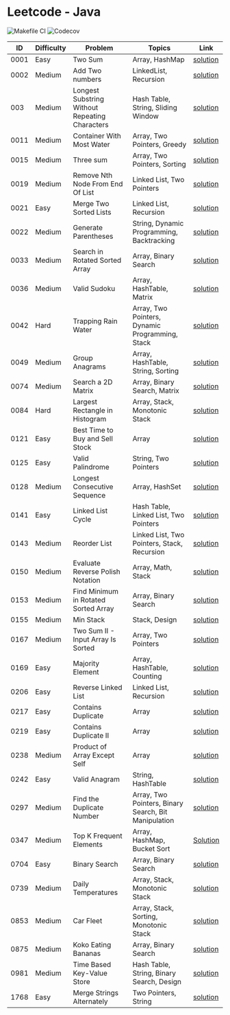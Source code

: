 # Leetcode - Java

![Makefile CI](https://github.com/dksifoua/leetcode/actions/workflows/makefile-ci.yaml/badge.svg)
![Codecov](https://img.shields.io/codecov/c/github/dksifoua/leetcode)

| ID   | Difficulty | Problem                                        | Topics                                               | Link                                                                      |
|------|------------|------------------------------------------------|------------------------------------------------------|---------------------------------------------------------------------------|
| 0001 | Easy       | Two Sum                                        | Array, HashMap                                       | [solution](./docs/0001-Two-Sum.md)                                        |
| 0002 | Medium     | Add Two numbers                                | LinkedList, Recursion                                | [solution](./docs/0002-Add-Two-Numbers.md)                                |
| 003  | Medium     | Longest Substring Without Repeating Characters | Hash Table, String, Sliding Window                   | [solution](./docs/0003-Longest-Substring-Without-Repeating-Characters.md) |            
| 0011 | Medium     | Container With Most Water                      | Array, Two Pointers, Greedy                          | [solution](./docs/0011-Container-With-Most-Water.md)                      |
| 0015 | Medium     | Three sum                                      | Array, Two Pointers, Sorting                         | [solution](./docs/0015-Three-Sum.md)                                      |
| 0019 | Medium     | Remove Nth Node From End Of List               | Linked List, Two Pointers                            | [solution](./docs/0019-Remove-Nth-Node-From-End-Of-List.md)               |
| 0021 | Easy       | Merge Two Sorted Lists                         | Linked List, Recursion                               | [solution](./docs/0021-Merge-Two-Sorted-Lists.md)                         |
| 0022 | Medium     | Generate Parentheses                           | String, Dynamic Programming, Backtracking            | [solution](./docs/0022-Generate-Parentheses.md)                           |
| 0033 | Medium     | Search in Rotated Sorted Array                 | Array, Binary Search                                 | [solution](./docs/0033-Search-In-Rotated-Sorted-Array.md)                 |
| 0036 | Medium     | Valid Sudoku                                   | Array, HashTable, Matrix                             | [solution](./docs/0036-Valid-Sudoku.md)                                   |
| 0042 | Hard       | Trapping Rain Water                            | Array, Two Pointers, Dynamic Programming, Stack      | [solution](./docs/0042-Trapping-Rain-Water.md)                            |
| 0049 | Medium     | Group Anagrams                                 | Array, HashTable, String, Sorting                    | [solution](./docs/0049-Group-Anagrams.md )                                |
| 0074 | Medium     | Search a 2D Matrix                             | Array, Binary Search, Matrix                         | [solution](./docs/0074-Search-A-2D-Matrix.md)                             |
| 0084 | Hard       | Largest Rectangle in Histogram                 | Array, Stack, Monotonic Stack                        | [solution](./docs/0084-Largest-Rectangle-In-Histogram.md)                 |
| 0121 | Easy       | Best Time to Buy and Sell Stock                | Array                                                | [solution](./docs/0121-Best-Time-to-Buy-and-Sell-Stock.md)                |
| 0125 | Easy       | Valid Palindrome                               | String, Two Pointers                                 | [solution](./docs/0125-Valid-Palindrome.md)                               |       
| 0128 | Medium     | Longest Consecutive Sequence                   | Array, HashSet                                       | [solution](./docs/0128-Longest-Consecutive-Sequence.md)                   |
| 0141 | Easy       | Linked List Cycle                              | Hash Table, Linked List, Two Pointers                | [solution](./docs/0141-Linked-List-Cycle.md)                              |
| 0143 | Medium     | Reorder List                                   | Linked List, Two Pointers, Stack, Recursion          | [solution](./docs/0143-Reorder-List.md)                                   |               
| 0150 | Medium     | Evaluate Reverse Polish Notation               | Array, Math, Stack                                   | [solution](./docs/0150-Evaluate-Reverse-Polish-Notation.md)               |
| 0153 | Medium     | Find Minimum in Rotated Sorted Array           | Array, Binary Search                                 | [solution](./docs/0153-Find-Minimum-In-Rotated-Sorted-Array.md)           |
| 0155 | Medium     | Min Stack                                      | Stack, Design                                        | [solution](./docs/0155-Min-Stack.md)                                      |
| 0167 | Medium     | Two Sum II - Input Array Is Sorted             | Array, Two Pointers                                  | [solution](./docs/0167-Two-Sum-II-Array-Is-Sorted.md)                     |
| 0169 | Easy       | Majority Element                               | Array, HashTable, Counting                           | [solution](./docs/0169-Majority-Element.md)                               |
| 0206 | Easy       | Reverse Linked List                            | Linked List, Recursion                               | [solution](./docs/0206-Reverse-Linked-List.md)                            |
| 0217 | Easy       | Contains Duplicate                             | Array                                                | [solution](./docs/0217-Contains-Duplicate.md)                             |
| 0219 | Easy       | Contains Duplicate II                          | Array                                                | [solution](./docs/0219-Contains-Duplicate-II.md)                          |
| 0238 | Medium     | Product of Array Except Self                   | Array                                                | [solution](./docs/0238-Product-Of-Array-Except-Self.md)                   |
| 0242 | Easy       | Valid Anagram                                  | String, HashTable                                    | [solution](./docs/0242-Valid-Anagram.md)                                  |   
| 0297 | Medium     | Find the Duplicate Number                      | Array, Two Pointers, Binary Search, Bit Manipulation | [solution](./docs/0287-Find-The-Duplicate-Number.md)                      |
| 0347 | Medium     | Top K Frequent Elements                        | Array, HashMap, Bucket Sort                          | [Solution](./docs/0347-Top-K-Frequent-Elements.md)                        |
| 0704 | Easy       | Binary Search                                  | Array, Binary Search                                 | [solution](./docs/0704-Binary-Search.md)                                  |
| 0739 | Medium     | Daily Temperatures                             | Array, Stack, Monotonic Stack                        | [solution](./docs/0139-Daily-Temperatures.md)                             |
| 0853 | Medium     | Car Fleet                                      | Array, Stack, Sorting, Monotonic Stack               | [solution](./docs/0853-Car-Fleet.md)                                      |
| 0875 | Medium     | Koko Eating Bananas                            | Array, Binary Search                                 | [solution](./docs/0875-Koko-Eating-Bananas.md)                            |
| 0981 | Medium     | Time Based Key-Value Store                     | Hash Table, String, Binary Search, Design            | [solution](./docs/0981-Time-Based-Key-Value-Store.md)                     |
| 1768 | Easy       | Merge Strings Alternately                      | Two Pointers, String                                 | [solution](./docs/1768-Merge-Strings-Alternately.md)                      |